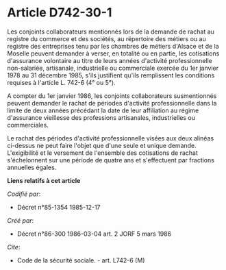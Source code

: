 # Article D742-30-1

Les conjoints collaborateurs mentionnés lors de la demande de rachat au registre du commerce et des sociétés, au répertoire
des métiers ou au registre des entreprises tenu par les chambres de métiers d'Alsace et de la Moselle peuvent demander à
verser, en totalité ou en partie, les cotisations d'assurance volontaire au titre de leurs années d'activité professionnelle
non-salariée, artisanale, industrielle ou commerciale exercée du 1er janvier 1978 au 31 décembre 1985, s'ils justifient
qu'ils remplissent les conditions requises à l'article L. 742-6 (4° ou 5°).

A compter du 1er janvier 1986, les conjoints collaborateurs susmentionnés peuvent demander le rachat de périodes d'activité
professionnelle dans la limite de deux années précédant la date de leur affiliation au régime d'assurance vieillesse des
professions artisanales, industrielles ou commerciales.

Le rachat des périodes d'activité professionnelle visées aux deux alinéas ci-dessus ne peut faire l'objet que d'une seule et
unique demande.    L'exigibilité et le versement de l'ensemble des cotisations de rachat s'échelonnent sur une période de
quatre ans et s'effectuent par fractions annuelles égales.

**Liens relatifs à cet article**

_Codifié par_:

  - Décret n°85-1354 1985-12-17

_Créé par_:

  - Décret n°86-300 1986-03-04 art. 2 JORF 5 mars 1986

_Cite_:

  - Code de la sécurité sociale. - art. L742-6 (M)
